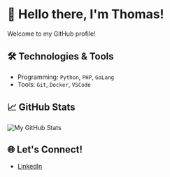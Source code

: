 # 👋 Hello there, I'm Thomas!

Welcome to my GitHub profile!

## 🛠️ Technologies & Tools

- Programming: `Python`, `PHP`, `GoLang`
- Tools: `Git`, `Docker`, `VSCode`

## 📈 GitHub Stats

![My GitHub Stats](https://github-readme-stats.vercel.app/api?username=quietvw&show_icons=true&theme=github_dark)

## 🌐 Let's Connect!

- [LinkedIn](https://www.linkedin.com/in/thomas-wilbur/)



